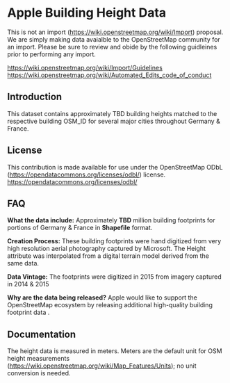 # Apple Building Height Data

This is not an import (https://wiki.openstreetmap.org/wiki/Import) proposal.  We are simply making data avaialble to the OpenStreetMap community for an import.  Please be sure to review and obide by the following guidleines prior to performing any import.  

https://wiki.openstreetmap.org/wiki/Import/Guidelines
https://wiki.openstreetmap.org/wiki/Automated_Edits_code_of_conduct


## Introduction

This dataset contains approximately TBD building heights matched to the respective building OSM_ID for several major cities throughout Germany & France. 

## License

This contribution is made available for use under the OpenStreetMap ODbL (https://opendatacommons.org/licenses/odbl/) license.  https://opendatacommons.org/licenses/odbl/


## FAQ

**What the data include:**
Approximately **TBD** million building footprints for portions of Germany & France in **Shapefile** format. 

**Creation Process:**
These building footprints were hand digitized from very high resolution aerial photography captured by Microsoft. The Height attribute was interpolated from a digital terrain model derived from the same data.

**Data Vintage:**
The footprints were digitized in 2015 from imagery captured in 2014 & 2015

**Why are the data being released?**
Apple would like to support the OpenStreetMap ecosystem by releasing additional high-quality building footprint data .


## Documentation

The height data is measured in meters. Meters are the default unit for OSM height measurements (https://wiki.openstreetmap.org/wiki/Map_Features/Units); no unit conversion is needed.
